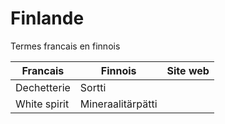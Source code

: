 # Finlande
Termes francais en finnois

| Francais     | Finnois           | Site web      |
|--------------|-------------------|---------------|
| Dechetterie  | Sortti            |               |
| White spirit | Mineraalitärpätti |               |
